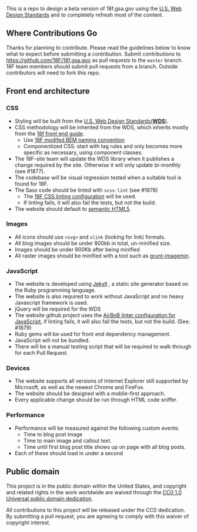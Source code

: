 This is a repo to design a beta version of 18f.gsa.gov using the [U.S.
Web Design Standards](https://standards.usa.gov/) and to completely refresh most of the content.

## Where Contributions Go

Thanks for planning to contribute. Please read the guidelines below to know what to expect before submitting a contribution. Submit contributions to https://github.com/18F/18f.gsa.gov as pull requests to the `master` branch. 18F team members should submit pull requests from a branch. Outside contributors will need to fork this repo.

## Front end architecture
### CSS
- Styling will be built from the [U.S.
Web Design Standards(**WDS**)](https://standards.usa.gov/).
- CSS methodology will be inherited from the WDS, which inherits mostly from the [18f front end guide](https://pages.18f.gov/frontend/css-coding-styleguide/architecture/).
  - Use [18F modifed BEM naming convention](https://pages.18f.gov/frontend/css-coding-styleguide/naming/)
  - Componentized CSS: start with tag rules and only becomes more specific as necessary, using component classes.
- The 18F-site team will update the WDS library when it publishes a change required by the site. Otherwise it will only update bi-monthly (see #1877).
- The codebase will be visual regression tested when a suitable tool is found for 18F.
- The Sass code should be linted with `scss-lint` (see #1878)
  - The [18F CSS linting configuration](https://raw.githubusercontent.com/18F/frontend/18f-pages-staging/.scss-lint.yml) will be used.
  - If linting fails, it will also fail the tests, but not the build.
- The website should default to [semantic HTML5](http://www.w3schools.com/html/html5_semantic_elements.asp).


### Images
- All icons should use  `<svg>` and `xlink` (looking for link) formats.
- All blog images should be under 800kb in total, un-minified size.
- Images should be under 600Kb after being minified
- All raster images should be minified with a tool such as [grunt-imagemin](https://github.com/gruntjs/grunt-contrib-imagemin).


### JavaScript
- The website is developed using [Jekyll](https://jekyllrb.com/) , a static site generator based on the Ruby programming language.
- The  website is also required to work without JavaScript and no heavy Javascript framework is used.
- jQuery will be required for the WDS
- The website github project  uses the [AirBnB linter configuration for JavaScript](https://github.com/airbnb/javascript/tree/master/packages/eslint-config-airbnb), if linting fails, it will also fail the tests, but not the build. (See: #1879)
- Ruby gems will be used for front end dependency management.
- JavaScript will not be bundled.
- There will be a manual testing script that will be required to walk through for each Pull Request.


### Devices
-  The website supports all versions of Internet Explorer still supported by  Microsoft, as well as the  newest Chrome and FireFox.
-  The website should be designed with a mobile-first approach.
-  Every applicable change should be run through HTML code sniffer.


### Performance
- Performance will be measured against the following custom events:
  - Time to blog post image
  - Time to main image and callout text.
  - Time until first blog post title shows up on page with all blog posts.
- Each of these should load in under a second

## Public domain

This project is in the public domain within the United States, and
copyright and related rights in the work worldwide are waived through
the [CC0 1.0 Universal public domain dedication](https://creativecommons.org/publicdomain/zero/1.0/).

All contributions to this project will be released under the CC0
dedication. By submitting a pull request, you are agreeing to comply
with this waiver of copyright interest.
